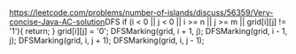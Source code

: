 https://leetcode.com/problems/number-of-islands/discuss/56359/Very-concise-Java-AC-solution
​
DFS
if (i < 0 || j < 0 || i >= n || j >= m || grid[i][j] != '1'){
return;
}
grid[i][j] = '0';
DFSMarking(grid, i + 1, j);
DFSMarking(grid, i - 1, j);
DFSMarking(grid, i, j + 1);
DFSMarking(grid, i, j - 1);